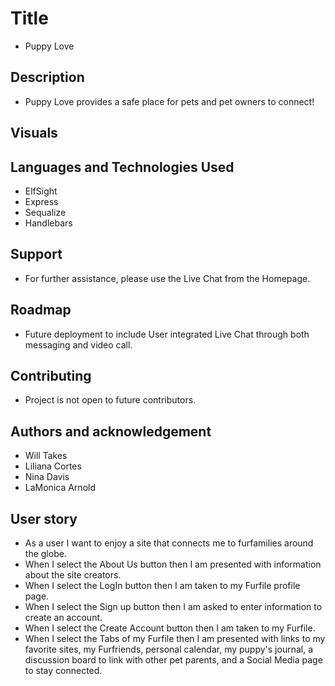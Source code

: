 # Title

* Puppy Love

## Description 

* Puppy Love provides a safe place for pets and pet owners to connect!

## Visuals

<!-- include gif of usage -->

## Languages and Technologies Used

* ElfSight
* Express
* Sequalize
* Handlebars

## Support

* For further assistance, please use the Live Chat from the Homepage.

## Roadmap

* Future deployment to include User integrated Live Chat through both messaging and video call.

## Contributing

* Project is not open to future contributors.

## Authors and acknowledgement

* Will Takes
* Liliana Cortes
* Nina Davis
* LaMonica Arnold

## User story

* As a user I want to enjoy a site that connects me to furfamilies around the globe.
* When I select the About Us button then I am presented with information about the site creators.
* When I select the LogIn button then I am taken to my Furfile profile page.
* When I select the Sign up button then I am asked to enter information to create an account.
* When I select the Create Account button then I am taken to my Furfile.
* When I select the Tabs of my Furfile then I am presented with links to my favorite sites, my Furfriends, personal calendar, my puppy's journal, a discussion board to link with other pet parents, and a Social Media page to stay connected.
